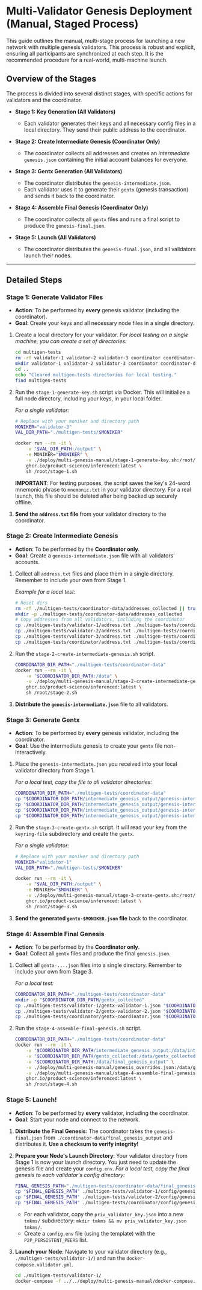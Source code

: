 # Multi-Validator Genesis Deployment (Manual, Staged Process)

This guide outlines the manual, multi-stage process for launching a new network with multiple genesis validators. This process is robust and explicit, ensuring all participants are synchronized at each step. It is the recommended procedure for a real-world, multi-machine launch.

## Overview of the Stages

The process is divided into several distinct stages, with specific actions for validators and the coordinator.

*   **Stage 1: Key Generation (All Validators)**
    *   Each validator generates their keys and all necessary config files in a local directory. They send their public address to the coordinator.

*   **Stage 2: Create Intermediate Genesis (Coordinator Only)**
    *   The coordinator collects all addresses and creates an *intermediate* `genesis.json` containing the initial account balances for everyone.

*   **Stage 3: Gentx Generation (All Validators)**
    *   The coordinator distributes the `genesis-intermediate.json`.
    *   Each validator uses it to generate their `gentx` (genesis transaction) and sends it back to the coordinator.

*   **Stage 4: Assemble Final Genesis (Coordinator Only)**
    *   The coordinator collects all `gentx` files and runs a final script to produce the `genesis-final.json`.

*   **Stage 5: Launch (All Validators)**
    *   The coordinator distributes the `genesis-final.json`, and all validators launch their nodes.

---

## Detailed Steps

### Stage 1: Generate Validator Files

*   **Action**: To be performed by **every** genesis validator (including the coordinator).
*   **Goal**: Create your keys and all necessary node files in a single directory.

1.  Create a local directory for your validator. 
    *For local testing on a single machine, you can create a set of directories:*
    ```bash
    cd multigen-tests
    rm -rf validator-1 validator-2 validator-3 coordinator coordinator-data || true
    mkdir validator-1 validator-2 validator-3 coordinator coordinator-data
    cd ..
    echo "Cleared multigen-tests directories for local testing."
    find multigen-tests
    ```

2.  Run the `stage-1-generate-key.sh` script via Docker. This will initialize a full node directory, including your keys, in your local folder.

    *For a single validator:*
    ```bash
    # Replace with your moniker and directory path
    MONIKER="validator-3"
    VAL_DIR_PATH="./multigen-tests/$MONIKER"
    
    docker run --rm -it \
        -v "$VAL_DIR_PATH:/output" \
        -e MONIKER="$MONIKER" \
        -v ./deploy/multi-genesis-manual/stage-1-generate-key.sh:/root/stage-1.sh \
        ghcr.io/product-science/inferenced:latest \
        sh /root/stage-1.sh
    ```
    **IMPORTANT**: For testing purposes, the script saves the key's 24-word mnemonic phrase to `mnemonic.txt` in your validator directory. For a real launch, this file should be deleted after being backed up securely offline.

3.  **Send the `address.txt` file** from your validator directory to the coordinator.

### Stage 2: Create Intermediate Genesis

*   **Action**: To be performed by the **Coordinator only**.
*   **Goal**: Create a `genesis-intermediate.json` file with all validators' accounts.

1.  Collect all `address.txt` files and place them in a single directory. Remember to include your own from Stage 1.
    
    *Example for a local test:*
    ```bash
    # Reset dirs
    rm -rf ./multigen-tests/coordinator-data/addresses_collected || true
    mkdir -p ./multigen-tests/coordinator-data/addresses_collected
    # Copy addresses from all validators, including the coordinator
    cp ./multigen-tests/validator-1/address.txt ./multigen-tests/coordinator-data/addresses_collected/validator-1.address
    cp ./multigen-tests/validator-2/address.txt ./multigen-tests/coordinator-data/addresses_collected/validator-2.address
    cp ./multigen-tests/validator-3/address.txt ./multigen-tests/coordinator-data/addresses_collected/validator-3.address
    cp ./multigen-tests/coordinator/address.txt ./multigen-tests/coordinator-data/addresses_collected/coordinator.address
    ```

2.  Run the `stage-2-create-intermediate-genesis.sh` script.

    ```bash
    COORDINATOR_DIR_PATH="./multigen-tests/coordinator-data"
    docker run --rm -it \
        -v "$COORDINATOR_DIR_PATH:/data" \
        -v ./deploy/multi-genesis-manual/stage-2-create-intermediate-genesis.sh:/root/stage-2.sh \
        ghcr.io/product-science/inferenced:latest \
        sh /root/stage-2.sh
    ```
3.  **Distribute the `genesis-intermediate.json`** file to all validators.

### Stage 3: Generate Gentx

*   **Action**: To be performed by **every** genesis validator, including the coordinator.
*   **Goal**: Use the intermediate genesis to create your `gentx` file non-interactively.

1.  Place the `genesis-intermediate.json` you received into your local validator directory from Stage 1.

    *For a local test, copy the file to all validator directories:*
    ```bash
    COORDINATOR_DIR_PATH="./multigen-tests/coordinator-data"
    cp "$COORDINATOR_DIR_PATH/intermediate_genesis_output/genesis-intermediate.json" ./multigen-tests/validator-1/
    cp "$COORDINATOR_DIR_PATH/intermediate_genesis_output/genesis-intermediate.json" ./multigen-tests/validator-2/
    cp "$COORDINATOR_DIR_PATH/intermediate_genesis_output/genesis-intermediate.json" ./multigen-tests/validator-3/
    cp "$COORDINATOR_DIR_PATH/intermediate_genesis_output/genesis-intermediate.json" ./multigen-tests/coordinator/
    ```

2.  Run the `stage-3-create-gentx.sh` script. It will read your key from the `keyring-file` subdirectory and create the `gentx`.

    *For a single validator:*
    ```bash
    # Replace with your moniker and directory path
    MONIKER="validator-1"
    VAL_DIR_PATH="./multigen-tests/$MONIKER"

    docker run --rm -it \
        -v "$VAL_DIR_PATH:/output" \
        -e MONIKER="$MONIKER" \
        -v ./deploy/multi-genesis-manual/stage-3-create-gentx.sh:/root/stage-3.sh \
        ghcr.io/product-science/inferenced:latest \
        sh /root/stage-3.sh
    ```
3.  **Send the generated `gentx-$MONIKER.json` file** back to the coordinator.

### Stage 4: Assemble Final Genesis

*   **Action**: To be performed by the **Coordinator only**.
*   **Goal**: Collect all `gentx` files and produce the final `genesis.json`.

1.  Collect all `gentx-....json` files into a single directory. Remember to include your own from Stage 3.

    *For a local test:*
    ```bash
    COORDINATOR_DIR_PATH="./multigen-tests/coordinator-data"
    mkdir -p "$COORDINATOR_DIR_PATH/gentx_collected"
    cp ./multigen-tests/validator-1/gentx-validator-1.json "$COORDINATOR_DIR_PATH/gentx_collected/"
    cp ./multigen-tests/validator-2/gentx-validator-2.json "$COORDINATOR_DIR_PATH/gentx_collected/"
    cp ./multigen-tests/coordinator/gentx-coordinator.json "$COORDINATOR_DIR_PATH/gentx_collected/"
    ```

2.  Run the `stage-4-assemble-final-genesis.sh` script.

    ```bash
    COORDINATOR_DIR_PATH="./multigen-tests/coordinator-data"
    docker run --rm -it \
        -v "$COORDINATOR_DIR_PATH/intermediate_genesis_output:/data/intermediate_genesis_output" \
        -v "$COORDINATOR_DIR_PATH/gentx_collected:/data/gentx_collected" \
        -v "$COORDINATOR_DIR_PATH:/data/final_genesis_output" \
        -v ./deploy/multi-genesis-manual/genesis_overrides.json:/data/genesis_overrides.json \
        -v ./deploy/multi-genesis-manual/stage-4-assemble-final-genesis.sh:/root/stage-4.sh \
        ghcr.io/product-science/inferenced:latest \
        sh /root/stage-4.sh
    ```

### Stage 5: Launch!

*   **Action**: To be performed by **every** validator, including the coordinator.
*   **Goal**: Start your node and connect to the network.

1.  **Distribute the Final Genesis**: The coordinator takes the `genesis-final.json` from `./coordinator-data/final_genesis_output` and distributes it. **Use a checksum to verify integrity!**

2.  **Prepare your Node's Launch Directory**: Your validator directory from Stage 1 is now your launch directory. You just need to update the genesis file and create your `config.env`.
    *For a local test, copy the final genesis to each validator's config directory:*
    ```bash
    FINAL_GENESIS_PATH="./multigen-tests/coordinator-data/final_genesis_output/genesis-final.json"
    cp "$FINAL_GENESIS_PATH" ./multigen-tests/validator-1/config/genesis.json
    cp "$FINAL_GENESIS_PATH" ./multigen-tests/validator-2/config/genesis.json
    cp "$FINAL_GENESIS_PATH" ./multigen-tests/coordinator/config/genesis.json
    ```
    *   For each validator, copy the `priv_validator_key.json` into a new `tmkms/` subdirectory: `mkdir tmkms && mv priv_validator_key.json tmkms/`.
    *   Create a `config.env` file (using the template) with the `P2P_PERSISTENT_PEERS` list.

3.  **Launch your Node**:
    Navigate to your validator directory (e.g., `./multigen-tests/validator-1/`) and run the `docker-compose.validator.yml`.
    ```bash
    cd ./multigen-tests/validator-1/
    docker-compose -f ../../deploy/multi-genesis-manual/docker-compose.validator.yml up -d
    ```
